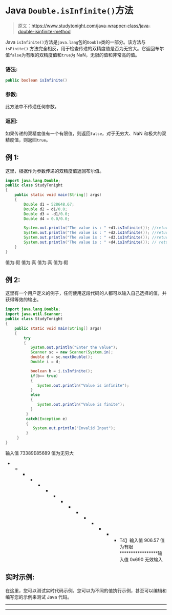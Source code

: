 # Java `Double.isInfinite()`方法

> 原文：<https://www.studytonight.com/java-wrapper-class/java-double-isinfinite-method>

Java `isInfinite()`方法是`java.lang`包的`Double`类的一部分。该方法与`isFinite()` 方法完全相反，用于检查传递的双精度值是否为无穷大。它返回布尔值`false`为有限的双精度值和`true`为 NaN，无限的值和非常高的值。

### 语法:

```java
public boolean isInfinite() 
```

### 参数:

此方法中不传递任何参数。

### 返回:

如果传递的双精度值有一个有限值，则返回`false`，对于无穷大、NaN 和极大的双精度值，则返回`true`。

## 例 1:

这里，根据作为参数传递的双精度值返回布尔值。

```java
import java.lang.Double;
public class StudyTonight
{  
    public static void main(String[] args) 
    {  
        Double d1 = 528648.67;  
        Double d2 = d1/0.0; 
        Double d3 = -d1/0.0;
        Double d4 = 0.0/0.0;

        System.out.println("The value is : " +d1.isInfinite()); //returns false for finite value  
        System.out.println("The value is : " +d2.isInfinite()); //returns true for infinite value 
        System.out.println("The value is : " +d3.isInfinite()); //returns true for infinite value 
        System.out.println("The value is : " +d4.isInfinite()); // returns false for finite value               
    }  
} 
```

值为:假
值为:真
值为:真
值为:假

## 例 2:

这里有一个用户定义的例子，任何使用这段代码的人都可以输入自己选择的值，并获得等效的输出。

```java
import java.lang.Double;
import java.util.Scanner;
public class StudyTonight
{  
    public static void main(String[] args) 
    {  
        try
        {
           System.out.println("Enter the value");
           Scanner sc = new Scanner(System.in);
           double d = sc.nextDouble();
           Double i = d;

           boolean b = i.isInfinite();
           if(b== true)
           {
              System.out.println("Value is infinite");
           }
           else
           {
              System.out.println("Value is finite");
           }
         }        
         catch(Exception e)
         {
            System.out.println("Invalid Input");
         }       
     }
} 
```

输入值
73389E85689
值为无穷大
* * * * * * * * * * * * * * * T4】输入值
906.57
值为有限
*****************输入值
0x690
无效输入

## 实时示例:

在这里，您可以测试实时代码示例。您可以为不同的值执行示例，甚至可以编辑和编写您的示例来测试 Java 代码。

* * *

* * *